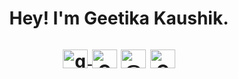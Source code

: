 <h1 align="center"> Hey! I'm Geetika Kaushik. 
<!--   <img src="https://media.giphy.com/media/hvRJCLFzcasrR4ia7z/giphy.gif"> -->
  
<p align="center">
<a href="https://github.com/Geetika-2001" target="blank"><img align="center" src="https://raw.githubusercontent.com/rahuldkjain/github-profile-readme-generator/master/src/images/icons/Social/github.svg" alt="geetika-2001" height="30" width="40"/>  </a>
<a href="https://www.linkedin.com/in/geetika-kaushik-a111681b8/" target="blank"><img align="center" src="https://raw.githubusercontent.com/rahuldkjain/github-profile-readme-generator/master/src/images/icons/Social/linked-in-alt.svg" alt="Geetikakaushik" height="30" width="40" /></a>
<a href="https://medium.com/@geetikakaushik2020" target="blank"><img align="center" src="https://raw.githubusercontent.com/rahuldkjain/github-profile-readme-generator/master/src/images/icons/Social/medium.svg" alt="@geetikakaushik20" height="30" width="40" /></a>
<a href="https://twitter.com/GeetikaKaushik5" target="blank"><img align="center" src="https://raw.githubusercontent.com/rahuldkjain/github-profile-readme-generator/master/src/images/icons/Social/twitter.svg" alt="Geetikakaushik5" height="30" width="40" /></a></h1>
<!--
**Geetika-2001/Geetika-2001** is a ✨ _special_ ✨ repository because its `README.md` (this file) appears on your GitHub profile.
<div align="center">

I am a Machine Learning Enthusiast with a deep interest in Problem Solving. As a 'software engineer in process', I am obsessed with the idea that software and technology can bring impactful change and transform people's lives.
![Geetika's's github stats](https://github-readme-stats.vercel.app/api?username=Geetika-2001)
<img height="180em" src="https://github-profile-summary-cards.vercel.app/api/cards/profile-details?username=Geetika-2001&theme=github_dark" />
<img height="180em" src="https://github-profile-summary-cards.vercel.app/api/cards/repos-per-language?username=Geetika-2001&theme=github_dark"  />
<img height="180em" src="https://github-profile-summary-cards.vercel.app/api/cards/most-commit-language?username=Geetika-2001&theme=github_dark"  />
<img height="180em" src="https://github-profile-summary-cards.vercel.app/api/cards/stats?username=Geetika-2001&theme=github_dark"/>
<img height="180em" src="https://github-profile-summary-cards.vercel.app/api/cards/productive-time?username=Geetika-2001&theme=github_dark" />
</div>
<!--
<div align="center">
<img height="180em" src="https://github-profile-summary-cards.vercel.app/api/cards/profile-details?username=Geetika-2001&theme=github_dark" />
<img height="180em" src="https://github-readme-stats.vercel.app/api?username=Geetika-2001&hide=issues&count_private=true&show_icons=true&theme=calm" />

[![Top Langs](https://github-readme-stats.vercel.app/api/top-langs/?username=Geetika-2001&layout=compact&theme=calm)](https://github.com/Geetika-2001/github-readme-stats)
</div>
Here are some ideas to get you started:

- 🔭 I’m currently working on ...
- 🌱 I’m currently learning ...
- 👯 I’m looking to collaborate on ...
- 🤔 I’m looking for help with ...
- 💬 Ask me about ...
- 📫 How to reach me: ...
- 😄 Pronouns: ...
- ⚡ Fun fact: ...
-->
